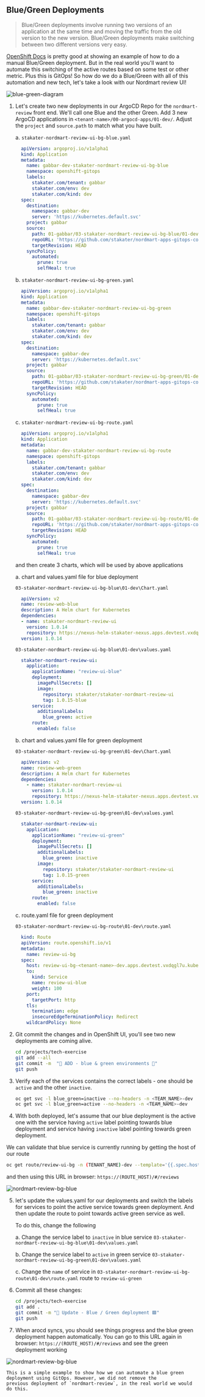 ## Blue/Green Deployments

> Blue/Green deployments involve running two versions of an application at the same time and moving the traffic from the old version to the new version. Blue/Green deployments make switching between two different versions very easy.

<span style="color:blue;">[OpenShift Docs](https://docs.openshift.com/container-platform/4.9/applications/deployments/route-based-deployment-strategies.html#deployments-blue-green_route-based-deployment-strategies)</span> is pretty good at showing an example of how to do a manual Blue/Green deployment. But in the real world you'll want to automate this switching of the active routes based on some test or other metric. Plus this is GitOps! So how do we do a Blue/Green with all of this automation and new tech, let's take a look with our Nordmart review UI!

![blue-green-diagram](images/blue-green-diagram.png)

1. Let's create two new deployments in our ArgoCD Repo for the `nordmart-review` front end. We'll call one Blue and the other Green. Add 3 new ArgoCD applications in `<tenant-name>/00-argocd-apps/01-dev/`. Adjust the `project` and `source.path` to match what you have built.

    a. `stakater-nordmart-review-ui-bg-blue.yaml`

    ```yaml
      apiVersion: argoproj.io/v1alpha1
      kind: Application
      metadata:
        name: gabbar-dev-stakater-nordmart-review-ui-bg-blue
        namespace: openshift-gitops
        labels:
          stakater.com/tenant: gabbar
          stakater.com/env: dev
          stakater.com/kind: dev            
      spec:
        destination:
          namespace: gabbar-dev
          server: 'https://kubernetes.default.svc'
        project: gabbar
        source:
          path: 01-gabbar/03-stakater-nordmart-review-ui-bg-blue/01-dev
          repoURL: 'https://github.com/stakater/nordmart-apps-gitops-config.git'
          targetRevision: HEAD
        syncPolicy:
          automated:
            prune: true
            selfHeal: true
    ```

    b. `stakater-nordmart-review-ui-bg-green.yaml`

    ```yaml
      apiVersion: argoproj.io/v1alpha1
      kind: Application
      metadata:
        name: gabbar-dev-stakater-nordmart-review-ui-bg-green
        namespace: openshift-gitops
        labels:
          stakater.com/tenant: gabbar
          stakater.com/env: dev
          stakater.com/kind: dev            
      spec:
        destination:
          namespace: gabbar-dev
          server: 'https://kubernetes.default.svc'
        project: gabbar
        source:
          path: 01-gabbar/03-stakater-nordmart-review-ui-bg-green/01-dev
          repoURL: 'https://github.com/stakater/nordmart-apps-gitops-config.git'
          targetRevision: HEAD
        syncPolicy:
          automated:
            prune: true
            selfHeal: true
    ```

    c. `stakater-nordmart-review-ui-bg-route.yaml`

    ```yaml
      apiVersion: argoproj.io/v1alpha1
      kind: Application
      metadata:
        name: gabbar-dev-stakater-nordmart-review-ui-bg-route
        namespace: openshift-gitops
        labels:
          stakater.com/tenant: gabbar
          stakater.com/env: dev
          stakater.com/kind: dev            
      spec:
        destination:
          namespace: gabbar-dev
          server: 'https://kubernetes.default.svc'
        project: gabbar
        source:
          path: 01-gabbar/03-stakater-nordmart-review-ui-bg-route/01-dev
          repoURL: 'https://github.com/stakater/nordmart-apps-gitops-config.git'
          targetRevision: HEAD
        syncPolicy:
          automated:
            prune: true
            selfHeal: true
    ```

    and then create 3 charts, which will be used by above applications

    a. chart and values.yaml file for blue deployment
    
    `03-stakater-nordmart-review-ui-bg-blue\01-dev\Chart.yaml`

    ```yaml
      apiVersion: v2
      name: review-web-blue
      description: A Helm chart for Kubernetes
      dependencies:
      - name: stakater-nordmart-review-ui
        version: 1.0.14
        repository: https://nexus-helm-stakater-nexus.apps.devtest.vxdqgl7u.kubeapp.cloud/repository/helm-charts/
      version: 1.0.14
    ```

    `03-stakater-nordmart-review-ui-bg-blue\01-dev\values.yaml`

    ```yaml
      stakater-nordmart-review-ui:
        application:
          applicationName: "review-ui-blue"
          deployment:
            imagePullSecrets: []
            image:
              repository: stakater/stakater-nordmart-review-ui
              tag: 1.0.15-blue
          service:
            additionalLabels:
              blue_green: active
          route:
            enabled: false
    ```

    b. chart and values.yaml file for green deployment
    
    `03-stakater-nordmart-review-ui-bg-green\01-dev\Chart.yaml`

    ```yaml
      apiVersion: v2
      name: review-web-green
      description: A Helm chart for Kubernetes
      dependencies:
        - name: stakater-nordmart-review-ui
          version: 1.0.14
          repository: https://nexus-helm-stakater-nexus.apps.devtest.vxdqgl7u.kubeapp.cloud/repository/helm-charts/
      version: 1.0.14
    ```

    `03-stakater-nordmart-review-ui-bg-green\01-dev\values.yaml`

    ```yaml
      stakater-nordmart-review-ui:
        application:
          applicationName: "review-ui-green"
          deployment:
            imagePullSecrets: []
            additionalLabels:
              blue_green: inactive
            image:
              repository: stakater/stakater-nordmart-review-ui
              tag: 1.0.15-green
          service:
            additionalLabels:
              blue_green: inactive
          route:
            enabled: false
    ```

    c. route.yaml file for green deployment
    
    `03-stakater-nordmart-review-ui-bg-route\01-dev\route.yaml`

    ```yaml
      kind: Route
      apiVersion: route.openshift.io/v1
      metadata:
        name: review-ui-bg
      spec:
        host: review-ui-bg-<tenant-name>-dev.apps.devtest.vxdqgl7u.kubeapp.cloud
        to:
          kind: Service
          name: review-ui-blue
          weight: 100
        port:
          targetPort: http
        tls:
          termination: edge
          insecureEdgeTerminationPolicy: Redirect
        wildcardPolicy: None
    ```

2. Git commit the changes and in OpenShift UI, you'll see two new deployments are coming alive.

    ```bash
    cd /projects/tech-exercise
    git add --all
    git commit -m  "🍔 ADD - blue & green environments 🍔"
    git push
    ```

3. Verify each of the services contains the correct labels - one should be `active` and the other `inactive`.

    ```bash
    oc get svc -l blue_green=inactive --no-headers -n <TEAM_NAME>-dev
    oc get svc -l blue_green=active --no-headers -n <TEAM_NAME>-dev
    ```

4. With both deployed, let's assume that our blue deployment is the active one with the service having `active` label pointing towards blue deployment and service having `inactive` label pointing towards green deployment. 

We can validate that blue service is currently running by getting the host of our route

```bash
oc get route/review-ui-bg -n (TENANT_NAME)-dev --template='{{.spec.host}}'
```
and then using this URL in browser: `https://(ROUTE_HOST)/#/reviews`


![nordmart-review-bg-blue](images/nordmart-review-bg-blue.png)


5. let's update the values.yaml for our deployments and switch the labels for services to point the active service towards green deployment. And then update the route to point towards active green service as well. 

    To do this, change the following

    a. Change the service label to `inactive` in blue service `03-stakater-nordmart-review-ui-bg-blue\01-dev\values.yaml`

    b. Change the service label to `active` in green service `03-stakater-nordmart-review-ui-bg-green\01-dev\values.yaml`

    c. Change the `name` of service in `03-stakater-nordmart-review-ui-bg-route\01-dev\route.yaml` route to `review-ui-green`

6. Commit all these changes:

    ```bash
    cd /projects/tech-exercise
    git add .
    git commit -m "🔵 Update - Blue / Green deployment 🟩"
    git push
    ```

8. When arocd syncs, you should see things progress and the blue green deployment happen automatically. You can go to this URL again in browser: `https://(ROUTE_HOST)/#/reviews` and see the green deployment working

![nordmart-review-bg-blue](images/nordmart-review-bg-green.png)

    This is a simple example to show how we can automate a blue green deployment using GitOps. However, we did not remove the
    previous deployment of `nordmart-review`, in the real world we would do this.
